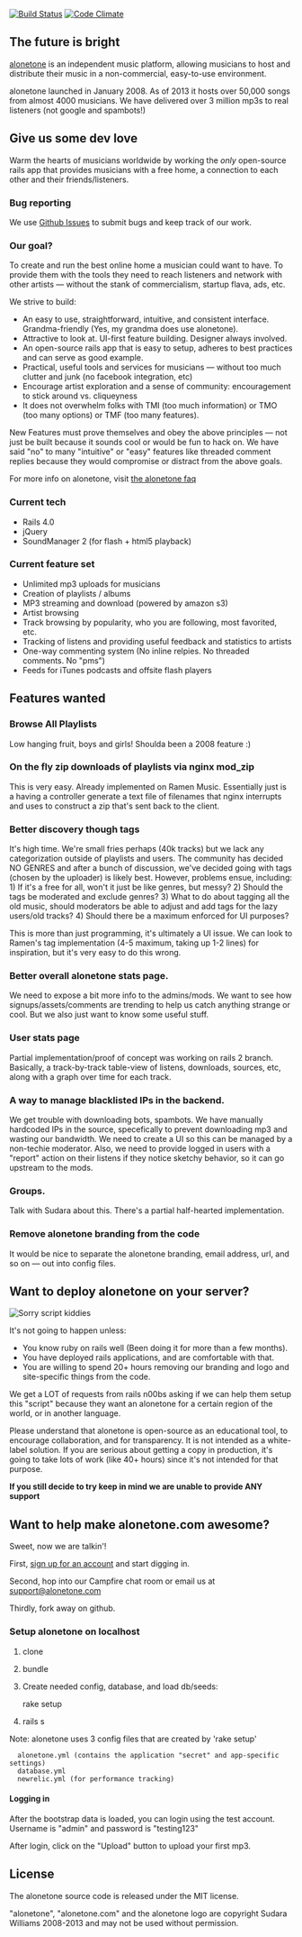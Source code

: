 [![Build Status](https://secure.travis-ci.org/sudara/alonetone.png)](http://travis-ci.org/sudara/alonetone)
[![Code Climate](https://codeclimate.com/github/sudara/alonetone.png)](https://codeclimate.com/github/sudara/alonetone)
## The future is bright

[alonetone](http://alonetone.com) is an independent music platform, allowing musicians to host and distribute their music in a non-commercial, easy-to-use environment.

alonetone launched in January 2008. As of 2013 it hosts over 50,000 songs from almost 4000 musicians. We have delivered over 3 million mp3s to real listeners (not google and spambots!)

## Give us some dev love

Warm the hearts of musicians worldwide by working the *only* open-source rails app that provides musicians with a free home, a connection to each other and their friends/listeners.

### Bug reporting 

We use [Github Issues](http://github.com/sudara/alonetone/issues) to submit bugs and keep track of our work.

### Our goal?

To create and run the best online home a musician could want to have. To provide them with the tools they need to reach  listeners and network with other artists — without the stank of commercialism, startup flava, ads, etc. 

We strive to build:

* An easy to use, straightforward, intuitive, and consistent interface. Grandma-friendly (Yes, my grandma does use alonetone).
* Attractive to look at. UI-first feature building. Designer always involved.
* An open-source rails app that is easy to setup, adheres to best practices and can serve as good example.
* Practical, useful tools and services for musicians — without too much clutter and junk (no facebook integration, etc)
* Encourage artist exploration and a sense of community: encouragement to stick around vs. cliqueyness
* It does not overwhelm folks with TMI (too much information) or TMO (too many options) or TMF (too many features).

New Features must prove themselves and obey the above principles — not just be built because it sounds cool or would be fun to hack on. We have said "no" to many "intuitive" or "easy" features like threaded comment replies because they would compromise or distract from the above goals. 

For more info on alonetone, visit [the alonetone faq](http://alonetone.com/about)

### Current tech

* Rails 4.0 
* jQuery
* SoundManager 2 (for flash + html5 playback)


### Current feature set

* Unlimited mp3 uploads for musicians
* Creation of playlists / albums
* MP3 streaming and download (powered by amazon s3)
* Artist browsing
* Track browsing by popularity, who you are following, most favorited, etc.
* Tracking of listens and providing useful feedback and statistics to artists
* One-way commenting system (No inline relpies. No threaded comments. No "pms")
* Feeds for iTunes podcasts and offsite flash players

## Features wanted

### Browse All Playlists
Low hanging fruit, boys and girls! Shoulda been a 2008 feature :)

### On the fly zip downloads of playlists via nginx mod\_zip
This is very easy. Already implemented on Ramen Music. Essentially just is a having a controller generate a text file of filenames that nginx interrupts and uses to construct a zip that's sent back to the client.

### Better discovery though tags
It's high time. We're small fries perhaps (40k tracks) but we lack any categorization outside of playlists and users. The community has decided NO GENRES and after a bunch of discussion, we've decided going with tags (chosen by the uploader) is likely best. However, problems ensue, including: 
	1) If it's a free for all, won't it just be like genres, but messy? 
	2) Should the tags  be moderated and exclude genres? 
	3) What to do about tagging all the old music, should moderators be able to adjust and add tags for the lazy users/old tracks? 
	4) Should there be a maximum enforced for UI purposes?
	
This is more than just programming, it's ultimately a UI issue. We can look to Ramen's tag implementation (4-5 maximum, taking up 1-2 lines) for inspiration, but it's very easy to do this wrong.

### Better overall alonetone stats page. 
We need to expose a bit more info to the admins/mods. We want to see how signups/assets/comments are trending to help us catch anything strange or cool. But we also just want to know some useful stuff.

### User stats page
Partial implementation/proof of concept was working on rails 2 branch. Basically, a track-by-track table-view of listens, downloads, sources, etc, along with a graph over time for each track. 

### A way to manage blacklisted IPs in the backend. 
We get trouble with downloading bots, spambots. We have manually hardcoded IPs in the source, specefically to prevent downloading mp3 and wasting our bandwidth. We need to create a UI so this can be managed by a non-techie moderator. Also, we need to provide logged in users with a "report" action on their listens if they notice sketchy behavior, so it can go upstream to the mods.

### Groups. 
Talk with Sudara about this. There's a partial half-hearted implementation. 


### Remove alonetone branding from the code
It would be nice to separate the alonetone branding, email address, url, and so on — out into config files.

## Want to deploy alonetone on your server?

![Sorry script kiddies](https://img.skitch.com/20120908-1exaxnmix5mb82xaq32tjnrja.png)

It's not going to happen unless:

* You know ruby on rails well (Been doing it for more than a few months).
* You have deployed rails applications, and are comfortable with that.
* You are willing to spend 20+ hours removing our branding and logo and site-specific things from the code.

We get a LOT of requests from rails n00bs asking if we can help them setup this "script" because they want an alonetone for a certain region of the world, or in another language. 

Please understand that alonetone is open-source as an educational tool, to encourage collaboration, and for transparency. It is not intended as a white-label solution. If you are serious about getting a copy in production, it's going to take lots of work (like 40+ hours) since it's not intended for that purpose.

**If you still decide to try keep in mind we are unable to provide ANY support** 

## Want to help make alonetone.com awesome?

Sweet, now we are talkin'!

First, [sign up for an account](http://alonetone.com) and start digging in.

Second, hop into our Campfire chat room or email us at support@alonetone.com

Thirdly, fork away on github.

### Setup alonetone on localhost


1) clone

2) bundle 

3) Create needed config, database, and load db/seeds:

      rake setup
			
4) rails s


Note: alonetone uses 3 config files that are created by 'rake setup'


      alonetone.yml (contains the application "secret" and app-specific settings)
      database.yml
      newrelic.yml (for performance tracking)


#### Logging in

After the bootstrap data is loaded, you can login using the test account. Username is "admin" and password is "testing123"

After login, click on the "Upload" button to upload your first mp3.

## License 

The alonetone source code is released under the MIT license. 

"alonetone", "alonetone.com" and the alonetone logo are copyright Sudara Williams 2008-2013 and may not be used without permission.
